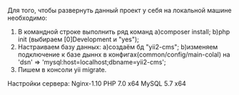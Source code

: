 Для того, чтобы развернуть данный проект у себя на локальной машине необходимо:
1) В командной строке выполнить ряд команд
 a)composer install;
 b)php init (выбираем [0]Development и "yes");
2) Настраиваем базу данных:
 a)создаём бд "yii2-cms";
 b)изменяем подключение к базе дыннх в конфигах(common/config/main-colal) на 'dsn' => 'mysql:host=localhost;dbname=yii2-cms';
3) Пишем в консоли yii migrate.
   
Настройки сервера:
Nginx-1.10
PHP 7.0 x64
MySQL 5.7 x64
